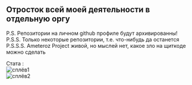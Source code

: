 ## Отросток всей моей деятельности в отдельную оргу
P.S. Репозитории на личном github профиле будут архивированны!\
P.S.S. Только некоторые репозитории, т.е. что-нибудь да останется\
P.S.S.S. Ameteroz Project живой, но мыслей нет, какое зло на щиткоде можно сделать

Стата :\
![сплёв1](https://img.shields.io/badge/Живой-Вроде-yellow)\
![сплёв2](https://img.shields.io/badge/Мысли-Хуёво-red)

